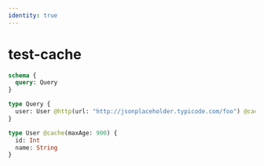 ```yaml
---
identity: true
---
```


# test-cache

```graphql @schema
schema {
  query: Query
}

type Query {
  user: User @http(url: "http://jsonplaceholder.typicode.com/foo") @cache(maxAge: 300)
}

type User @cache(maxAge: 900) {
  id: Int
  name: String
}
```
